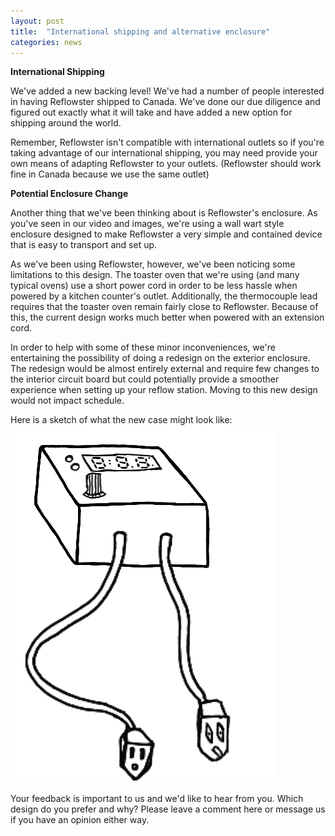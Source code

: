 ```yaml
---
layout: post
title:  "International shipping and alternative enclosure"
categories: news
---
```



<b>International Shipping</b>

We've added a new backing level! We've had a number of people interested in having Reflowster shipped to Canada. We've done our due diligence and figured out exactly what it will take and have added a new option for shipping around the world.

<!--more-->

Remember, Reflowster isn't compatible with international outlets so if you're taking advantage of our international shipping, you may need provide your own means of adapting Reflowster to your outlets. (Reflowster should work fine in Canada because we use the same outlet)

<b>Potential Enclosure Change</b>

Another thing that we've been thinking about is Reflowster's enclosure. As you've seen in our video and images, we're using a wall wart style enclosure designed to make Reflowster a very simple and contained device that is easy to transport and set up.

As we've been using Reflowster, however, we've been noticing some limitations to this design. The toaster oven that we're using (and many typical ovens) use a short power cord in order to be less hassle when powered by a kitchen counter's outlet. Additionally, the thermocouple lead requires that the toaster oven remain fairly close to Reflowster. Because of this, the current design works much better when powered with an extension cord.

In order to help with some of these minor inconveniences, we're entertaining the possibility of doing a redesign on the exterior enclosure. The redesign would be almost entirely external and require few changes to the interior circuit board but could potentially provide a smoother experience when setting up your reflow station. Moving to this new design would not impact schedule.

Here is a sketch of what the new case might look like:
<img class="showcase" src="/resources/images/updates/update_04_10_2014_1.jpg">

Your feedback is important to us and we'd like to hear from you. Which design do you prefer and why? Please leave a comment here or message us if you have an opinion either way.
